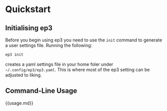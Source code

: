 # Quickstart

## Initialising ep3

Before you begin using ep3 you need to use the `init` command to generate a user settings file. Running the following:

```bash
ep3 init
```

creates a yaml settings file in your home foler under `~/.config/ep3/ep3.yaml`. This is where most of the ep3 setting can be adjusted to liking.

<!-- Once created, open the settings file in any text editor and follow the in-file instructions to populate the missing settings values (usually given an ``XXX`` placeholder).  -->

## Command-Line Usage

{{usage.md}}

